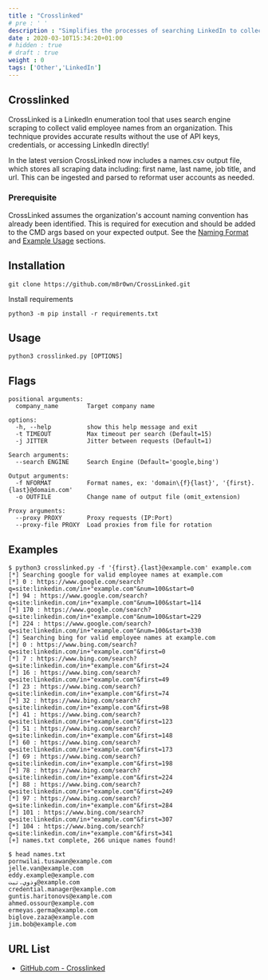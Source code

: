 ```yaml
---
title : "Crosslinked"
# pre : ' '
description : "Simplifies the processes of searching LinkedIn to collect valid employee names."
date : 2020-03-10T15:34:20+01:00
# hidden : true
# draft : true
weight : 0
tags: ['Other','LinkedIn']
---
```


## Crosslinked

CrossLinked is a LinkedIn enumeration tool that uses search engine scraping to collect valid employee names from an organization. This technique provides accurate results without the use of API keys, credentials, or accessing LinkedIn directly!

In the latest version CrossLinked now includes a names.csv output file, which stores all scraping data including: first name, last name, job title, and url. This can be ingested and parsed to reformat user accounts as needed.

### Prerequisite

CrossLinked assumes the organization's account naming convention has already been identified. This is required for execution and should be added to the CMD args based on your expected output. See the [Naming Format](https://github.com/m8sec/CrossLinked#naming-format) and [Example Usage](https://github.com/m8sec/CrossLinked#example-usage-1) sections.

## Installation

```plain
git clone https://github.com/m8r0wn/CrossLinked.git
```

Install requirements

```plain
python3 -m pip install -r requirements.txt
```

## Usage

```plain
python3 crosslinked.py [OPTIONS]
```

## Flags

```plain
positional arguments:
  company_name        Target company name

options:
  -h, --help          show this help message and exit
  -t TIMEOUT          Max timeout per search (Default=15)
  -j JITTER           Jitter between requests (Default=1)

Search arguments:
  --search ENGINE     Search Engine (Default='google,bing')

Output arguments:
  -f NFORMAT          Format names, ex: 'domain\{f}{last}', '{first}.{last}@domain.com'
  -o OUTFILE          Change name of output file (omit_extension)

Proxy arguments:
  --proxy PROXY       Proxy requests (IP:Port)
  --proxy-file PROXY  Load proxies from file for rotation
```

## Examples

```plain
$ python3 crosslinked.py -f '{first}.{last}@example.com' example.com
[*] Searching google for valid employee names at example.com
[*] 0 : https://www.google.com/search?q=site:linkedin.com/in+"example.com"&num=100&start=0
[*] 94 : https://www.google.com/search?q=site:linkedin.com/in+"example.com"&num=100&start=114
[*] 170 : https://www.google.com/search?q=site:linkedin.com/in+"example.com"&num=100&start=229
[*] 224 : https://www.google.com/search?q=site:linkedin.com/in+"example.com"&num=100&start=330
[*] Searching bing for valid employee names at example.com
[*] 0 : https://www.bing.com/search?q=site:linkedin.com/in+"example.com"&first=0
[*] 7 : https://www.bing.com/search?q=site:linkedin.com/in+"example.com"&first=24
[*] 16 : https://www.bing.com/search?q=site:linkedin.com/in+"example.com"&first=49
[*] 23 : https://www.bing.com/search?q=site:linkedin.com/in+"example.com"&first=74
[*] 32 : https://www.bing.com/search?q=site:linkedin.com/in+"example.com"&first=98
[*] 41 : https://www.bing.com/search?q=site:linkedin.com/in+"example.com"&first=123
[*] 51 : https://www.bing.com/search?q=site:linkedin.com/in+"example.com"&first=148
[*] 60 : https://www.bing.com/search?q=site:linkedin.com/in+"example.com"&first=173
[*] 69 : https://www.bing.com/search?q=site:linkedin.com/in+"example.com"&first=198
[*] 78 : https://www.bing.com/search?q=site:linkedin.com/in+"example.com"&first=224
[*] 88 : https://www.bing.com/search?q=site:linkedin.com/in+"example.com"&first=249
[*] 97 : https://www.bing.com/search?q=site:linkedin.com/in+"example.com"&first=284
[*] 101 : https://www.bing.com/search?q=site:linkedin.com/in+"example.com"&first=307
[*] 104 : https://www.bing.com/search?q=site:linkedin.com/in+"example.com"&first=341
[+] names.txt complete, 266 unique names found!
```

```plain
$ head names.txt
pornwilai.tusawan@example.com
jelle.van@example.com
eddy.example@example.com
وذوي.تبت@example.com
credential.manager@example.com
guntis.haritonovs@example.com
ahmed.ossour@example.com
ermeyas.germa@example.com
biglove.zaza@example.com
jim.bob@example.com
```

## URL List

* [GitHub.com - Crosslinked](https://github.com/m8r0wn/CrossLinked)
